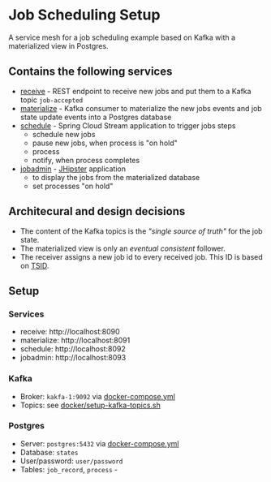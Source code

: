 # Job Scheduling Setup

A service mesh for a job scheduling example based on Kafka with a materialized view in Postgres.

## Contains the following services

- [receive](receive) - REST endpoint to receive new jobs and put them to a Kafka topic `job-accepted`
- [materialize](materialize) - Kafka consumer to materialize the new jobs events and job state update events into a Postgres database
- [schedule](schedule) - Spring Cloud Stream application to trigger jobs steps
  - schedule new jobs
  - pause new jobs, when process is "on hold"
  - process
  - notify, when process completes
- [jobadmin](jobadmin) - [JHipster](https://www.jhipster.tech/) application
  - to display the jobs from the materialized database
  - set processes "on hold"

## Architecural and design decisions

- The content of the Kafka topics is the *"single source of truth"* for the job state. 
- The materialized view is only an *eventual consistent* follower.
- The receiver assigns a new job id to every received job.
  This ID is based on [TSID](https://github.com/f4b6a3/tsid-creator).

## Setup

### Services

- receive: http://localhost:8090
- materialize: http://localhost:8091
- schedule: http://localhost:8092
- jobadmin: http://localhost:8093

### Kafka

- Broker: `kakfa-1:9092` via [docker-compose.yml](docker/docker-compose.yml)
- Topics: see [docker/setup-kafka-topics.sh](docker/setup-kafka-topics.sh)

### Postgres

- Server: `postgres:5432` via [docker-compose.yml](docker/docker-compose.yml)
- Database: `states`
- User/password: `user/password`
- Tables: `job_record`, `process` - 
